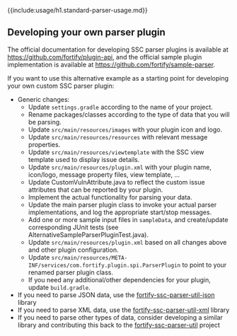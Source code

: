 {{include:usage/h1.standard-parser-usage.md}}

## Developing your own parser plugin

The official documentation for developing SSC parser plugins is available at https://github.com/fortify/plugin-api, and the official sample plugin implementation is available at https://github.com/fortify/sample-parser.

If you want to use this alternative example as a starting point for developing your own custom SSC parser plugin:

* Generic changes:
    * Update `settings.gradle` according to the name of your project.
    * Rename packages/classes according to the type of data that you will be parsing.
    * Update `src/main/resources/images` with your plugin icon and logo.
    * Update `src/main/resources/resources` with relevant message properties.
    * Update `src/main/resources/viewtemplate` with the SSC view template used to display issue details.
    * Update `src/main/resources/plugin.xml` with your plugin name, icon/logo, message property files, view template, ...
    * Update CustomVulnAttribute.java to reflect the custom issue attributes that can be reported by your plugin.
    * Implement the actual functionality for parsing your data.
    * Update the main parser plugin class to invoke your actual parser implementations, and log the appropriate start/stop messages.
    * Add one or more sample input files in `sampleData`, and create/update corresponding JUnit tests (see 
      AlternativeSampleParserPluginTest.java). 
    * Update `src/main/resources/plugin.xml` based on all changes above and other plugin configuration.
    * Update `src/main/resources/META-INF/services/com.fortify.plugin.spi.ParserPlugin` to point to your renamed parser plugin class.
    * If you need any additional/other dependencies for your plugin, update `build.gradle`.
* If you need to parse JSON data, use the [fortify-ssc-parser-util-json](https://github.com/fortify-ps/fortify-ssc-parser-util/tree/master/fortify-ssc-parser-util-json) library
* If you need to parse XML data, use the [fortify-ssc-parser-util-xml](https://github.com/fortify-ps/fortify-ssc-parser-util/tree/master/fortify-ssc-parser-util-xml) library
* If you need to parse other types of data, consider developing a similar library and contributing this back to the [fortify-ssc-parser-util](https://github.com/fortify/fortify-ssc-parser-util) project

